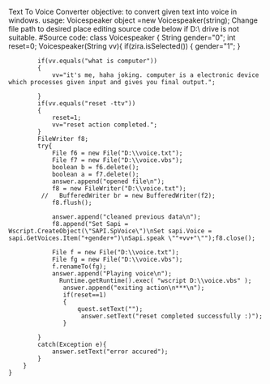 Text To Voice Converter
objective: to convert given text into voice in windows.
usage:
Voicespeaker object =new Voicespeaker(string);
Change file path to desired place editing source code below if D:\\ drive is not suitable.
#Source code:
class Voicespeaker
    {
        String gender="0";
        int reset=0;
        Voicespeaker(String vv){
            if(zira.isSelected())
            {
                gender="1";
            }
            
            if(vv.equals("what is computer"))
            {
                vv="it's me, haha joking. computer is a electronic device which processes given input and gives you final output.";
            
            }
            if(vv.equals("reset -ttv"))
            {
                reset=1;
                vv="reset action completed.";
            }
            FileWriter f8;
            try{
                File f6 = new File("D:\\voice.txt");
                File f7 = new File("D:\\voice.vbs");
                boolean b = f6.delete();
                boolean a = f7.delete();
                answer.append("opened file\n");
                f8 = new FileWriter("D:\\voice.txt");
             //   BufferedWriter br = new BufferedWriter(f2);
                f8.flush();
                
                answer.append("cleaned previous data\n");
                f8.append("Set Sapi = Wscript.CreateObject(\"SAPI.SpVoice\")\nSet sapi.Voice = sapi.GetVoices.Item("+gender+")\nSapi.speak \""+vv+"\"");f8.close();
                
                File f = new File("D:\\voice.txt");
                File fg = new File("D:\\voice.vbs");
                f.renameTo(fg);
                answer.append("Playing voice\n");
                  Runtime.getRuntime().exec( "wscript D:\\voice.vbs" );
                   answer.append("exiting action\n***\n");
                   if(reset==1)
                   {
                       quest.setText("");
                        answer.setText("reset completed successfully :)");
                   }
                
            }
            catch(Exception e){
                answer.setText("error accured");
            }
        }
    }
